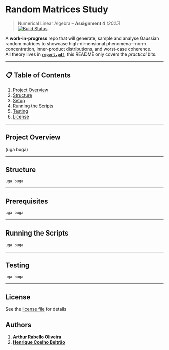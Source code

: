 # Random Matrices Study

> Numerical Linear Algebra – **Assignment 4** *(2025)*  
> [![Build Status](https://img.shields.io/badge/status-WIP-lightgrey)](#)

A **work-in-progress** repo that will generate, sample and analyse Gaussian random
matrices to showcase high-dimensional phenomena—norm concentration,
inner-product distributions, and worst-case coherence.  
All theory lives in **[`report.pdf`](./docs/report.pdf)**; this README only covers the *practical* bits.

---

## 📋 Table of Contents
1. [Project Overview](#project-overview)  
2. [Structure](#structure)  
3. [Setup](#setup)  
4. [Running the Scripts](#running-the-scripts)  
5. [Testing](#testing)  
6. [License](#license)

---

## Project Overview

(uga buga)

---

## Structure
```
uga buga
````

---

## Prerequisites

```bash
uga buga
````

---

## Running the Scripts

```bash
uga buga
```

---

## Testing

```bash
uga buga
```

---

## License

See the [license file](./LICENSE) for details

## Authors

1. **[Arthur Rabello Oliveira](https://github.com/arthurabello)**
2. **[Henrique Coelho Beltrão](https://github.com/riqueu)**




